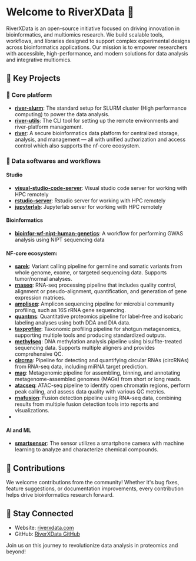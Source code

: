# Welcome to RiverXData 👋  
RiverXData is an open-source initiative focused on driving innovation in bioinformatics, and multiomics research. 
We build scalable tools, workflows, and libraries designed to support complex experimental designs across bioinformatics applications. 
Our mission is to empower researchers with accessible, high-performance, and modern solutions for data analysis and integrative multiomics.


## 🌟 Key Projects  

### 🔬 Core platform
- **[river-slurm](https://github.com/riverxdata/river-slurm)**: The standard setup for SLURM cluster (High performance computing) to power the data analysis.
- **[river-utils](https://github.com/riverxdata/river-utils)**: The CLI tool for setting up the remote environments and river-platform management.
- **[river](https://github.com/riverxdata/river)**: A secure bioinformatics data platform for centralized storage, analysis, and management — all with unified authorization and access control which also supports the nf-core ecosystem.

### 🧪 Data softwares and workflows
#### Studio
- **[visual-studio-code-server](https://github.com/riverxdata/data-sw-visual-studio-code-server)**: Visual studio code server for working with HPC remotely
- **[rstudio-server](https://github.com/riverxdata/data-sw-rstudio)**: Rstudio server for working with HPC remotely
- **[jupyterlab](https://github.com/riverxdata/data-sw-jupyterlab)**: Jupyterlab server for working with HPC remotely
#### Bioinformatics
- **[bioinfor-wf-nipt-human-genetics](https://github.com/riverxdata/bioinfor-wf-nipt-human-genetics)**: A workflow for performing GWAS analysis using NIPT sequencing data
#### NF-core ecosystem:
- **[sarek](https://nf-co.re/sarek)**: Variant calling pipeline for germline and somatic variants from whole genome, exome, or targeted sequencing data. Supports tumor/normal analyses.
- **[rnaseq](https://nf-co.re/rnaseq)**: RNA-seq processing pipeline that includes quality control, alignment or pseudo-alignment, quantification, and generation of gene expression matrices.
- **[ampliseq](https://github.com/nf-core/ampliseq)**: Amplicon sequencing pipeline for microbial community profiling, such as 16S rRNA gene sequencing.
- **[quantms](https://nf-co.re/quantms)**: Quantitative proteomics pipeline for label-free and isobaric labeling analyses using both DDA and DIA data.
- **[taxprofiler](https://nf-co.re/taxprofiler)**: Taxonomic profiling pipeline for shotgun metagenomics, supporting multiple tools and producing standardized outputs.
- **[methylseq](https://nf-co.re/methylseq)**: DNA methylation analysis pipeline using bisulfite-treated sequencing data. Supports multiple aligners and provides comprehensive QC.
- **[circrna](https://nf-co.re/circrna)**: Pipeline for detecting and quantifying circular RNAs (circRNAs) from RNA-seq data, including miRNA target prediction.
- **[mag](https://nf-co.re/mag)**: Metagenomic pipeline for assembling, binning, and annotating metagenome-assembled genomes (MAGs) from short or long reads.
- **[atacseq](https://nf-co.re/atacseq)**: ATAC-seq pipeline to identify open chromatin regions, perform peak calling, and assess data quality with various QC metrics.
- **[rnafusion](https://nf-co.re/rnafusion)**: Fusion detection pipeline using RNA-seq data, combining results from multiple fusion detection tools into reports and visualizations.
- 
#### AI and ML
- **[smartsensor](https://github.com/riverxdata/smartsensor)**: The sensor utilizes a smartphone camera with machine learning to analyze and characterize chemical compounds.

## 🤝 Contributions  

We welcome contributions from the community! Whether it's bug fixes, feature suggestions, or documentation improvements, every contribution helps drive bioinformatics research forward.

## 🔗 Stay Connected  

- Website: [riverxdata.com](https://riverxdata.com)  
- GitHub: [RiverXData GitHub](https://github.com/riverxdata)  

Join us on this journey to revolutionize data analysis in proteomics and beyond!
